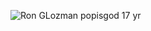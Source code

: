 ![Ron GLozman popisgod 17 yr](https://github.com/glozir/glozir/assets/93617974/4f3297ce-0413-4406-b0fb-ba03a1519aa7)
